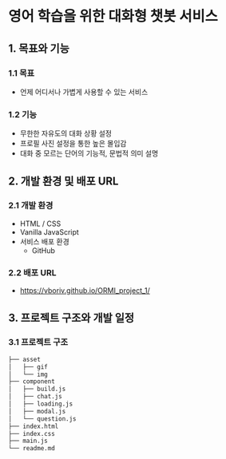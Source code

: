 # 영어 학습을 위한 대화형 챗봇 서비스

## 1. 목표와 기능

### 1.1 목표

- 언제 어디서나 가볍게 사용할 수 있는 서비스

### 1.2 기능

- 무한한 자유도의 대화 상황 설정
- 프로필 사진 설정을 통한 높은 몰입감
- 대화 중 모르는 단어의 기능적, 문법적 의미 설명

## 2. 개발 환경 및 배포 URL

### 2.1 개발 환경

- HTML / CSS
- Vanilla JavaScript
- 서비스 배포 환경
  - GitHub

### 2.2 배포 URL

- https://vboriv.github.io/ORMI_project_1/

## 3. 프로젝트 구조와 개발 일정

### 3.1 프로젝트 구조

```bash
├── asset
│   ├── gif
│   └── img
├── component
│   ├── build.js
│   ├── chat.js
│   ├── loading.js
│   ├── modal.js
│   └── question.js
├── index.html
├── index.css
├── main.js
└── readme.md
```

